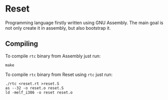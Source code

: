 # Reset
Programming language firstly written using GNU Assembly.
The main goal is not only create it in assembly, but also bootstrap it.
## Compiling
To compile `rtc` binary from Assembly just run:
```
make
```
To compile `rtc` binary from Reset using `rtc` just run:
```
./rtc <reset.rt >reset.S
as --32 -o reset.o reset.S
ld -melf_i386 -o reset reset.o
```
